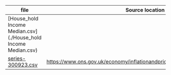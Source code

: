 | file                    | Source location                                                              |
|-------------------------|------------------------------------------------------------------------------|
| [House_hold Income Median.csv](./House_hold Income Median.csv) |  |
| [series-300923.csv](./series-300923.csv) | https://www.ons.gov.uk/economy/inflationandpriceindices/timeseries/l55o/mm23 |

